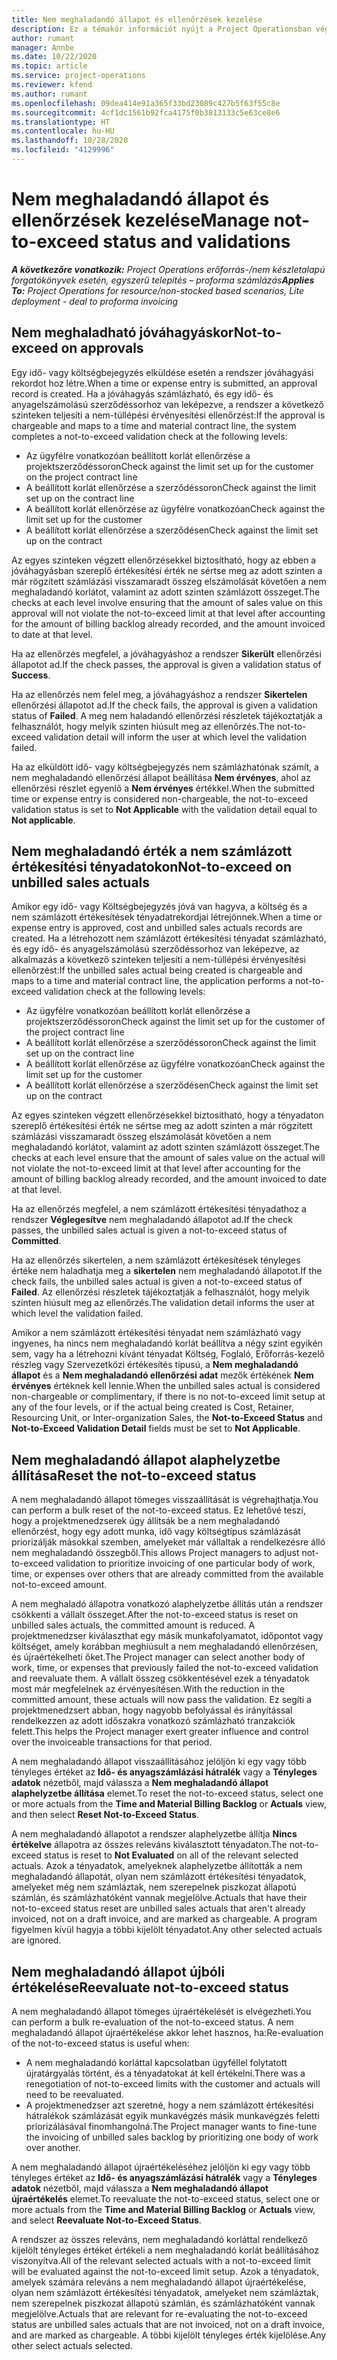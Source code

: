 ```yaml
---
title: Nem meghaladandó állapot és ellenőrzések kezelése
description: Ez a témakör információt nyújt a Project Operationsban végrehajtott nem meghaladandó korlát ellenőrzéseiről.
author: rumant
manager: Annbe
ms.date: 10/22/2020
ms.topic: article
ms.service: project-operations
ms.reviewer: kfend
ms.author: rumant
ms.openlocfilehash: 09dea414e91a365f33bd23089c427b5f63f55c8e
ms.sourcegitcommit: 4cf1dc1561b92fca4175f0b3813133c5e63ce8e6
ms.translationtype: HT
ms.contentlocale: hu-HU
ms.lasthandoff: 10/28/2020
ms.locfileid: "4129996"
---
```

# <a name="manage-not-to-exceed-status-and-validations"></a><span data-ttu-id="1b2d0-103">Nem meghaladandó állapot és ellenőrzések kezelése</span><span class="sxs-lookup"><span data-stu-id="1b2d0-103">Manage not-to-exceed status and validations</span></span> 

<span data-ttu-id="1b2d0-104">_**A következőre vonatkozik:** Project Operations erőforrás-/nem készletalapú forgatókönyvek esetén, egyszerű telepítés – proforma számlázás_</span><span class="sxs-lookup"><span data-stu-id="1b2d0-104">_**Applies To:** Project Operations for resource/non-stocked based scenarios, Lite deployment - deal to proforma invoicing_</span></span>

## <a name="not-to-exceed-on-approvals"></a><span data-ttu-id="1b2d0-105">Nem meghaladható jóváhagyáskor</span><span class="sxs-lookup"><span data-stu-id="1b2d0-105">Not-to-exceed on approvals</span></span>

<span data-ttu-id="1b2d0-106">Egy idő- vagy költségbejegyzés elküldése esetén a rendszer jóváhagyási rekordot hoz létre.</span><span class="sxs-lookup"><span data-stu-id="1b2d0-106">When a time or expense entry is submitted, an approval record is created.</span></span> <span data-ttu-id="1b2d0-107">Ha a jóváhagyás számlázható, és egy idő- és anyagelszámolású szerződéssorhoz van leképezve, a rendszer a következő szinteken teljesíti a nem-túllépési érvényesítési ellenőrzést:</span><span class="sxs-lookup"><span data-stu-id="1b2d0-107">If the approval is chargeable and maps to a time and material contract line, the system completes a not-to-exceed validation check at the following levels:</span></span>

  - <span data-ttu-id="1b2d0-108">Az ügyfélre vonatkozóan beállított korlát ellenőrzése a projektszerződéssoron</span><span class="sxs-lookup"><span data-stu-id="1b2d0-108">Check against the limit set up for the customer on the project contract line</span></span>
  - <span data-ttu-id="1b2d0-109">A beállított korlát ellenőrzése a szerződéssoron</span><span class="sxs-lookup"><span data-stu-id="1b2d0-109">Check against the limit set up on the contract line</span></span>
  - <span data-ttu-id="1b2d0-110">A beállított korlát ellenőrzése az ügyfélre vonatkozóan</span><span class="sxs-lookup"><span data-stu-id="1b2d0-110">Check against the limit set up for the customer</span></span>
  - <span data-ttu-id="1b2d0-111">A beállított korlát ellenőrzése a szerződésen</span><span class="sxs-lookup"><span data-stu-id="1b2d0-111">Check against the limit set up on the contract</span></span>

<span data-ttu-id="1b2d0-112">Az egyes szinteken végzett ellenőrzésekkel biztosítható, hogy az ebben a jóváhagyásban szereplő értékesítési érték ne sértse meg az adott szinten a már rögzített számlázási visszamaradt összeg elszámolását követően a nem meghaladandó korlátot, valamint az adott szinten számlázott összeget.</span><span class="sxs-lookup"><span data-stu-id="1b2d0-112">The checks at each level involve ensuring that the amount of sales value on this approval will not violate the not-to-exceed limit at that level after accounting for the amount of billing backlog already recorded, and the amount invoiced to date at that level.</span></span>

<span data-ttu-id="1b2d0-113">Ha az ellenőrzés megfelel, a jóváhagyáshoz a rendszer **Sikerült** ellenőrzési állapotot ad.</span><span class="sxs-lookup"><span data-stu-id="1b2d0-113">If the check passes, the approval is given a validation status of **Success**.</span></span>

<span data-ttu-id="1b2d0-114">Ha az ellenőrzés nem felel meg, a jóváhagyáshoz a rendszer **Sikertelen** ellenőrzési állapotot ad.</span><span class="sxs-lookup"><span data-stu-id="1b2d0-114">If the check fails, the approval is given a validation status of **Failed**.</span></span> <span data-ttu-id="1b2d0-115">A meg nem haladandó ellenőrzési részletek tájékoztatják a felhasználót, hogy melyik szinten hiúsult meg az ellenőrzés.</span><span class="sxs-lookup"><span data-stu-id="1b2d0-115">The not-to-exceed validation detail will inform the user at which level the validation failed.</span></span>

<span data-ttu-id="1b2d0-116">Ha az elküldött idő- vagy költségbejegyzés nem számlázhatónak számít, a nem meghaladandó ellenőrzési állapot beállítása **Nem érvényes**, ahol az ellenőrzési részlet egyenlő a **Nem érvényes** értékkel.</span><span class="sxs-lookup"><span data-stu-id="1b2d0-116">When the submitted time or expense entry is considered non-chargeable, the not-to-exceed validation status is set to **Not Applicable** with the validation detail equal to **Not applicable**.</span></span>

## <a name="not-to-exceed-on-unbilled-sales-actuals"></a><span data-ttu-id="1b2d0-117">Nem meghaladandó érték a nem számlázott értékesítési tényadatokon</span><span class="sxs-lookup"><span data-stu-id="1b2d0-117">Not-to-exceed on unbilled sales actuals</span></span>

<span data-ttu-id="1b2d0-118">Amikor egy idő- vagy Költségbejegyzés jóvá van hagyva, a költség és a nem számlázott értékesítések tényadatrekordjai létrejönnek.</span><span class="sxs-lookup"><span data-stu-id="1b2d0-118">When a time or expense entry is approved, cost and unbilled sales actuals records are created.</span></span> <span data-ttu-id="1b2d0-119">Ha a létrehozott nem számlázott értékesítési tényadat számlázható, és egy idő- és anyagelszámolású szerződéssorhoz van leképezve, az alkalmazás a következő szinteken teljesíti a nem-túllépési érvényesítési ellenőrzést:</span><span class="sxs-lookup"><span data-stu-id="1b2d0-119">If the unbilled sales actual being created is chargeable and maps to a time and material contract line, the application performs a not-to-exceed validation check at the following levels:</span></span>

  - <span data-ttu-id="1b2d0-120">Az ügyfélre vonatkozóan beállított korlát ellenőrzése a projektszerződéssoron</span><span class="sxs-lookup"><span data-stu-id="1b2d0-120">Check against the limit set up for the customer of the project contract line</span></span>
  - <span data-ttu-id="1b2d0-121">A beállított korlát ellenőrzése a szerződéssoron</span><span class="sxs-lookup"><span data-stu-id="1b2d0-121">Check against the limit set up on the contract line</span></span>
  - <span data-ttu-id="1b2d0-122">A beállított korlát ellenőrzése az ügyfélre vonatkozóan</span><span class="sxs-lookup"><span data-stu-id="1b2d0-122">Check against the limit set up for the customer</span></span>
  - <span data-ttu-id="1b2d0-123">A beállított korlát ellenőrzése a szerződésen</span><span class="sxs-lookup"><span data-stu-id="1b2d0-123">Check against the limit set up on the contract</span></span>

<span data-ttu-id="1b2d0-124">Az egyes szinteken végzett ellenőrzésekkel biztosítható, hogy a tényadaton szereplő értékesítési érték ne sértse meg az adott szinten a már rögzített számlázási visszamaradt összeg elszámolását követően a nem meghaladandó korlátot, valamint az adott szinten számlázott összeget.</span><span class="sxs-lookup"><span data-stu-id="1b2d0-124">The checks at each level ensure that the amount of sales value on the actual will not violate the not-to-exceed limit at that level after accounting for the amount of billing backlog already recorded, and the amount invoiced to date at that level.</span></span>

<span data-ttu-id="1b2d0-125">Ha az ellenőrzés megfelel, a nem számlázott értékesítési tényadathoz a rendszer **Véglegesítve** nem meghaladandó állapotot ad.</span><span class="sxs-lookup"><span data-stu-id="1b2d0-125">If the check passes, the unbilled sales actual is given a not-to-exceed status of **Committed**.</span></span>

<span data-ttu-id="1b2d0-126">Ha az ellenőrzés sikertelen, a nem számlázott értékesítések tényleges értéke nem haladhatja meg a **sikertelen** nem meghaladandó állapotot.</span><span class="sxs-lookup"><span data-stu-id="1b2d0-126">If the check fails, the unbilled sales actual is given a not-to-exceed status of **Failed**.</span></span> <span data-ttu-id="1b2d0-127">Az ellenőrzési részletek tájékoztatják a felhasználót, hogy melyik szinten hiúsult meg az ellenőrzés.</span><span class="sxs-lookup"><span data-stu-id="1b2d0-127">The validation detail informs the user at which level the validation failed.</span></span>

<span data-ttu-id="1b2d0-128">Amikor a nem számlázott értékesítési tényadat nem számlázható vagy ingyenes, ha nincs nem meghaladandó korlát beállítva a négy szint egyikén sem, vagy ha a létrehozni kívánt tényadat Költség, Foglaló, Erőforrás-kezelő részleg vagy Szervezetközi értékesítés típusú, a **Nem meghaladandó állapot** és a **Nem meghaladandó ellenőrzési adat** mezők értékének **Nem érvényes** értéknek kell lennie.</span><span class="sxs-lookup"><span data-stu-id="1b2d0-128">When the unbilled sales actual is considered non-chargeable or complimentary, if there is no not-to-exceed limit setup at any of the four levels, or if the actual being created is Cost, Retainer, Resourcing Unit, or Inter-organization Sales, the **Not-to-Exceed Status** and **Not-to-Exceed Validation Detail** fields must be set to **Not Applicable**.</span></span>

## <a name="reset-the-not-to-exceed-status"></a><span data-ttu-id="1b2d0-129">Nem meghaladandó állapot alaphelyzetbe állítása</span><span class="sxs-lookup"><span data-stu-id="1b2d0-129">Reset the not-to-exceed status</span></span>

<span data-ttu-id="1b2d0-130">A nem meghaladandó állapot tömeges visszaállítását is végrehajthatja.</span><span class="sxs-lookup"><span data-stu-id="1b2d0-130">You can perform a bulk reset of the not-to-exceed status.</span></span> <span data-ttu-id="1b2d0-131">Ez lehetővé teszi, hogy a projektmenedzserek úgy állítsák be a nem meghaladandó ellenőrzést, hogy egy adott munka, idő vagy költségtípus számlázását priorizálják másokkal szemben, amelyeket már vállaltak a rendelkezésre álló nem meghaladandó összegből.</span><span class="sxs-lookup"><span data-stu-id="1b2d0-131">This allows Project managers to adjust not-to-exceed validation to prioritize invoicing of one particular body of work, time, or expenses over others that are already committed from the available not-to-exceed amount.</span></span>

<span data-ttu-id="1b2d0-132">A nem meghaladó állapotra vonatkozó alaphelyzetbe állítás után a rendszer csökkenti a vállalt összeget.</span><span class="sxs-lookup"><span data-stu-id="1b2d0-132">After the not-to-exceed status is reset on unbilled sales actuals, the committed amount is reduced.</span></span> <span data-ttu-id="1b2d0-133">A projektmenedzser kiválaszthat egy másik munkafolyamatot, időpontot vagy költséget, amely korábban meghiúsult a nem meghaladandó ellenőrzésen, és újraértékelheti őket.</span><span class="sxs-lookup"><span data-stu-id="1b2d0-133">The Project manager can select another body of work, time, or expenses that previously failed the not-to-exceed validation and reevaluate them.</span></span> <span data-ttu-id="1b2d0-134">A vállalt összeg csökkentésével ezek a tényadatok most már megfelelnek az érvényesítésen.</span><span class="sxs-lookup"><span data-stu-id="1b2d0-134">With the reduction in the committed amount, these actuals will now pass the validation.</span></span> <span data-ttu-id="1b2d0-135">Ez segíti a projektmenedzsert abban, hogy nagyobb befolyással és irányítással rendelkezzen az adott időszakra vonatkozó számlázható tranzakciók felett.</span><span class="sxs-lookup"><span data-stu-id="1b2d0-135">This helps the Project manager exert greater influence and control over the invoiceable transactions for that period.</span></span>

<span data-ttu-id="1b2d0-136">A nem meghaladandó állapot visszaállításához jelöljön ki egy vagy több tényleges értéket az **Idő- és anyagszámlázási hátralék** vagy a **Tényleges adatok** nézetből, majd válassza a **Nem meghaladandó állapot alaphelyzetbe állítása** elemet.</span><span class="sxs-lookup"><span data-stu-id="1b2d0-136">To reset the not-to-exceed status, select one or more actuals from the **Time and Material Billing Backlog** or **Actuals** view, and then select **Reset Not-to-Exceed Status**.</span></span>

<span data-ttu-id="1b2d0-137">A nem meghaladandó állapotot a rendszer alaphelyzetbe állítja **Nincs értékelve** állapotra az összes releváns kiválasztott tényadaton.</span><span class="sxs-lookup"><span data-stu-id="1b2d0-137">The not-to-exceed status is reset to **Not Evaluated** on all of the relevant selected actuals.</span></span> <span data-ttu-id="1b2d0-138">Azok a tényadatok, amelyeknek alaphelyzetbe állították a nem meghaladandó állapotát, olyan nem számlázott értékesítési tényadatok, amelyeket még nem számláztak, nem szerepelnek piszkozat állapotú számlán, és számlázhatóként vannak megjelölve.</span><span class="sxs-lookup"><span data-stu-id="1b2d0-138">Actuals that have their not-to-exceed status reset are unbilled sales actuals that aren't already invoiced, not on a draft invoice, and are marked as chargeable.</span></span> <span data-ttu-id="1b2d0-139">A program figyelmen kívül hagyja a többi kijelölt tényadatot.</span><span class="sxs-lookup"><span data-stu-id="1b2d0-139">Any other selected actuals are ignored.</span></span>

## <a name="reevaluate-not-to-exceed-status"></a><span data-ttu-id="1b2d0-140">Nem meghaladandó állapot újbóli értékelése</span><span class="sxs-lookup"><span data-stu-id="1b2d0-140">Reevaluate not-to-exceed status</span></span>

<span data-ttu-id="1b2d0-141">A nem meghaladandó állapot tömeges újraértékelését is elvégezheti.</span><span class="sxs-lookup"><span data-stu-id="1b2d0-141">You can perform a bulk re-evaluation of the not-to-exceed status.</span></span> <span data-ttu-id="1b2d0-142">A nem meghaladandó állapot újraértékelése akkor lehet hasznos, ha:</span><span class="sxs-lookup"><span data-stu-id="1b2d0-142">Re-evaluation of the not-to-exceed status is useful when:</span></span>

  - <span data-ttu-id="1b2d0-143">A nem meghaladandó korláttal kapcsolatban ügyféllel folytatott újratárgyalás történt, és a tényadatokat át kell értékelni.</span><span class="sxs-lookup"><span data-stu-id="1b2d0-143">There was a renegotiation of not-to-exceed limits with the customer and actuals will need to be reevaluated.</span></span>
  - <span data-ttu-id="1b2d0-144">A projektmenedzser azt szeretné, hogy a nem számlázott értékesítési hátralékok számlázását egyik munkavégzés másik munkavégzés feletti priorizálásával finomhangolná.</span><span class="sxs-lookup"><span data-stu-id="1b2d0-144">The Project manager wants to fine-tune the invoicing of unbilled sales backlog by prioritizing one body of work over another.</span></span>

<span data-ttu-id="1b2d0-145">A nem meghaladandó állapot újraértékeléséhez jelöljön ki egy vagy több tényleges értéket az **Idő- és anyagszámlázási hátralék** vagy a **Tényleges adatok** nézetből, majd válassza a **Nem meghaladandó állapot újraértékelés** elemet.</span><span class="sxs-lookup"><span data-stu-id="1b2d0-145">To reevaluate the not-to-exceed status, select one or more actuals from the **Time and Material Billing Backlog** or **Actuals** view, and select **Reevaluate Not-to-Exceed Status**.</span></span>

<span data-ttu-id="1b2d0-146">A rendszer az összes releváns, nem meghaladandó korláttal rendelkező kijelölt tényleges értéket értékeli a nem meghaladandó korlát beállításához viszonyítva.</span><span class="sxs-lookup"><span data-stu-id="1b2d0-146">All of the relevant selected actuals with a not-to-exceed limit will be evaluated against the not-to-exceed limit setup.</span></span> <span data-ttu-id="1b2d0-147">Azok a tényadatok, amelyek számára releváns a nem meghaladandó állapot újraértékelése, olyan nem számlázott értékesítési tényadatok, amelyeket nem számláztak, nem szerepelnek piszkozat állapotú számlán, és számlázhatóként vannak megjelölve.</span><span class="sxs-lookup"><span data-stu-id="1b2d0-147">Actuals that are relevant for re-evaluating the not-to-exceed status are unbilled sales actuals that are not invoiced, not on a draft invoice, and are marked as chargeable.</span></span> <span data-ttu-id="1b2d0-148">A többi kijelölt tényleges érték kijelölése.</span><span class="sxs-lookup"><span data-stu-id="1b2d0-148">Any other select actuals selected.</span></span>
